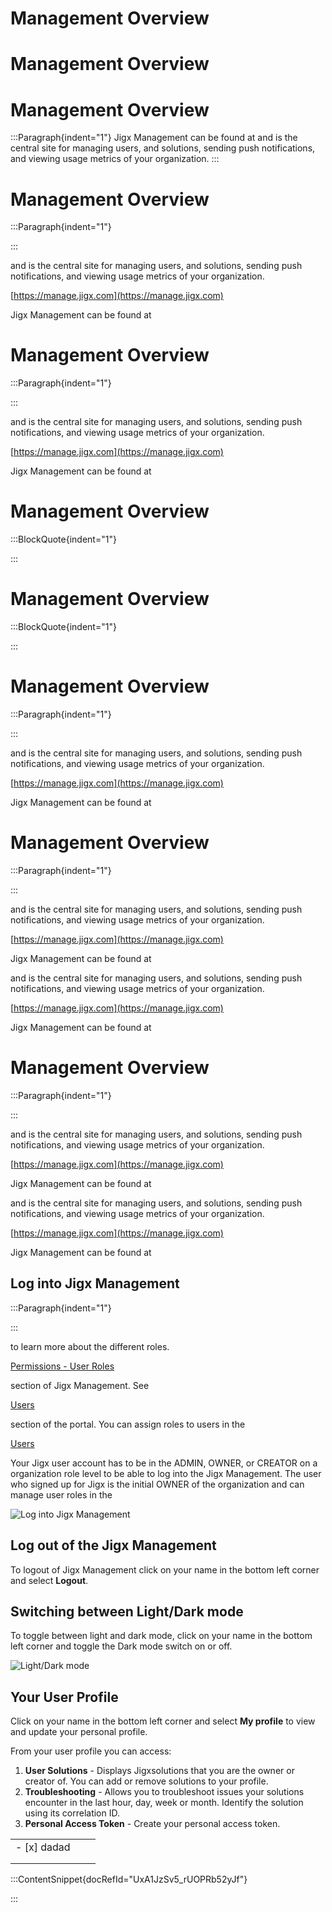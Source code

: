 # Management Overview

# Management Overview

# Management Overview

:::Paragraph{indent="1"}
Jigx Management can be found at [](https://manage.jigx.com) and is the central site for managing users, and solutions, sending push notifications, and viewing usage metrics of your organization.
:::

# Management Overview

:::Paragraph{indent="1"}

:::

and is the central site for managing users, and solutions, sending push notifications, and viewing usage metrics of your organization.

[https://manage.jigx.com](https://manage.jigx.com)

Jigx Management can be found at

# Management Overview

:::Paragraph{indent="1"}

:::

and is the central site for managing users, and solutions, sending push notifications, and viewing usage metrics of your organization.

[https://manage.jigx.com](https://manage.jigx.com)

Jigx Management can be found at

# Management Overview

:::BlockQuote{indent="1"}

:::

# Management Overview

:::BlockQuote{indent="1"}

:::

# Management Overview

:::Paragraph{indent="1"}

:::

and is the central site for managing users, and solutions, sending push notifications, and viewing usage metrics of your organization.

[https://manage.jigx.com](https://manage.jigx.com)

Jigx Management can be found at

# Management Overview

:::Paragraph{indent="1"}

:::

and is the central site for managing users, and solutions, sending push notifications, and viewing usage metrics of your organization.

[https://manage.jigx.com](https://manage.jigx.com)

Jigx Management can be found at

and is the central site for managing users, and solutions, sending push notifications, and viewing usage metrics of your organization.

[https://manage.jigx.com](https://manage.jigx.com)

Jigx Management can be found at

# Management Overview

:::Paragraph{indent="1"}

:::

and is the central site for managing users, and solutions, sending push notifications, and viewing usage metrics of your organization.

[https://manage.jigx.com](https://manage.jigx.com)

Jigx Management can be found at

and is the central site for managing users, and solutions, sending push notifications, and viewing usage metrics of your organization.

[https://manage.jigx.com](https://manage.jigx.com)

Jigx Management can be found at

## Log into Jigx Management

:::Paragraph{indent="1"}

:::

to learn more about the different roles.

[Permissions - User Roles](<./Permissions - User Roles.md>)

section of Jigx Management. See

[Users](./Users.md)

section of the portal. You can assign roles to users in the

[Users](./Users.md)

Your Jigx user account has to be in the ADMIN, OWNER, or CREATOR  on a organization role level to be able to log into the Jigx Management. The user who signed up for Jigx is the initial OWNER of the organization and can manage user roles in the

![Log into Jigx Management](https://images.archbee.com/x7vdIDH6-ScTprfmi2XXX/04eGEsHDKX61nq8Y-lTbF_jm-login.png "Log into Jigx Management")

## Log out of the Jigx Management

To logout of Jigx Management click on your name in the bottom left corner and select **Logout**.

## Switching between Light/Dark mode

To toggle between light and dark mode, click on your name in the bottom left corner and toggle the  Dark mode switch on or off.

![Light/Dark mode](https://archbee-image-uploads.s3.amazonaws.com/x7vdIDH6-ScTprfmi2XXX/dCM7XqJC5xkJ-FaOp86tM_jm-lightmode.png "Light/Dark mode")

## Your User Profile

Click on your name in the bottom left corner and select **My profile** to view and update your personal profile.

From your user profile you can access:

1. **User Solutions** - Displays Jigxsolutions that you are the owner or creator of. You can add or remove solutions to your profile.
2. **Troubleshooting** - Allows you to troubleshoot issues your solutions encounter in the last hour, day, week or month.  Identify the solution using its correlation ID.
3. **Personal Access Token** - Create your personal access token.

|             |   |   |
| ----------- | - | - |
| - [x] dadad |   |   |
|             |   |   |
|             |   |   |

:::ContentSnippet{docRefId="UxA1JzSv5_rUOPRb52yJf"}

:::

